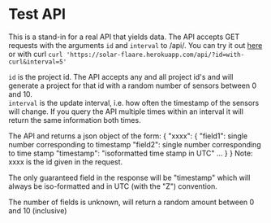 # Test API
This is a stand-in for a real API that yields data.  The API accepts GET requests with the arguments `id` and `interval` to /api/.  You can try it out [here](https://solar-flaare.herokuapp.com/api/?id=myproject&interval=5) or with curl `curl 'https://solar-flaare.herokuapp.com/api/?id=with-curl&interval=5'`

`id` is the project id.  The API accepts any and all project id's and will generate a project for that id with a random number of sensors between 0 and 10.  
`interval` is the update interval, i.e. how often the timestamp of the sensors will change.  If you query the API multiple times within an interval it will return the same information both times.

The API and returns a json object of the form:
{
  "xxxx": {
    "field1":  single number corresponding to timestamp
    "field2": single number corresponding to time stamp
    "timestamp": "isoformatted time stamp in UTC"
...
    }
}
Note: xxxx is the id given in the request.

The only guaranteed field in the response will be "timestamp" which will always be iso-formatted and in UTC (with the "Z") convention.

The number of fields is unknown, will return a random amount between 0 and 10 (inclusive)

